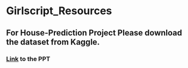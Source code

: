 # Girlscript_Resources
## For House-Prediction Project Please download the dataset from Kaggle.
### [Link](https://drive.google.com/file/d/1rtq6WhddwAhzjXnJO-03YA6zsGnPW55y/view) to the PPT

